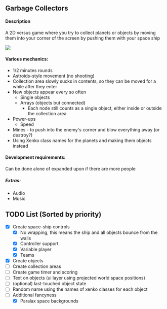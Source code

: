 ## Garbage Collectors

#### Description
A 2D versus game where you try to collect planets or objects by moving them into your corner of the screen by pushing them with your space ship

![](https://i.imgur.com/hoPPCN3.png)

#### Various mechanics:
* 1/2 minutes rounds
* Astroids-style movement (no shooting)
* Collection area slowly sucks in contents, so they can be moved for a while after they enter
* New objects appear every so often
    * Single objects 
    * Arrays (objects but connected)
        * Each node still counts as a single object, either inside or outside the collection area
* Power-ups
    * Speed
* Mines - to push into the enemy's corner and blow everything away (or destroy?)
* Using Xenko class names for the planets and making them objects instead

#### Development requirements:

Can be done alone of expanded upon if there are more people

##### Extras:

* Audio
* Music


## TODO List (Sorted by priority)

* [X] Create space-ship controls
    * [X] No wrapping, this means the ship and all objects bounce from the walls
    * [X] Controller support
    * [X] Variable player
    * [X] Teams
* [X] Create objects
* [ ] Create collection areas
* [ ] Create game timer and scoring
* [ ] Text on objects (ui layer using projected world space positions)
* [ ] (optional) last-touched object state
* [ ] Random name using the names of xenko classes for each object
* [ ] Additional fancyness
    * [X] Paralax space backgrounds

